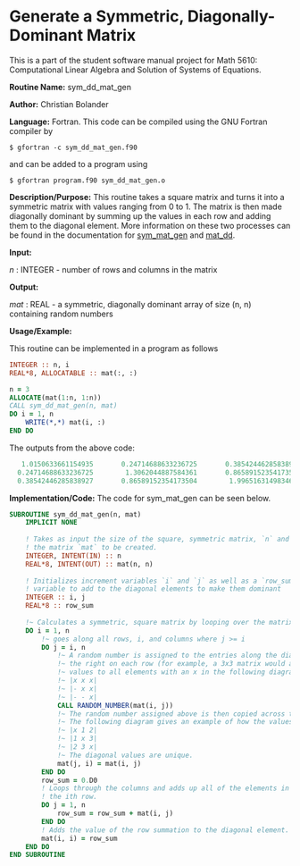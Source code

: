 # Generate a Symmetric, Diagonally-Dominant Matrix

This is a part of the student software manual project for Math 5610: Computational Linear Algebra and Solution of Systems of Equations. 

**Routine Name:**           sym_dd_mat_gen

**Author:** Christian Bolander

**Language:** Fortran. This code can be compiled using the GNU Fortran compiler by

```$ gfortran -c sym_dd_mat_gen.f90```

and can be added to a program using

```$ gfortran program.f90 sym_dd_mat_gen.o ``` 

**Description/Purpose:** This routine takes a square matrix and turns it into a symmetric matrix with values ranging from 0 to 1. The matrix is then made diagonally dominant by summing up the values in each row and adding them to the diagonal element. More information on these two processes can be found in the documentation for [sym_mat_gen](./sym_mat_gen.md) and [mat_dd](./mat_dd.md).

**Input:** 

*n* : INTEGER - number of rows and columns in the matrix

**Output:** 

*mat* : REAL - a symmetric, diagonally dominant array of size (n, n) containing random numbers

**Usage/Example:**

This routine can be implemented in a program as follows

```fortran
INTEGER :: n, i
REAL*8, ALLOCATABLE :: mat(:, :)

n = 3
ALLOCATE(mat(1:n, 1:n))
CALL sym_dd_mat_gen(n, mat)
DO i = 1, n
	WRITE(*,*) mat(i, :)
END DO
```

The outputs from the above code:

```fortran
   1.0150633661154935       0.24714688633236725       0.38542446285838927     
  0.24714688633236725        1.3062044887584361       0.86589152354173504     
  0.38542446285838927       0.86589152354173504        1.9965163149834613 
```

**Implementation/Code:** The code for sym_mat_gen can be seen below.

```fortran
SUBROUTINE sym_dd_mat_gen(n, mat)
	IMPLICIT NONE
	
	! Takes as input the size of the square, symmetric matrix, `n` and
	! the matrix `mat` to be created.
	INTEGER, INTENT(IN) :: n
	REAL*8, INTENT(OUT) :: mat(n, n)
	
	! Initializes increment variables `i` and `j` as well as a `row_sum`
	! variable to add to the diagonal elements to make them dominant
	INTEGER :: i, j
	REAL*8 :: row_sum
	
	!~ Calculates a symmetric, square matrix by looping over the matrix
	DO i = 1, n
		!~ goes along all rows, i, and columns where j >= i
		DO j = i, n
			!~ A random number is assigned to the entries along the diagonal and to 
			!~ the right on each row (for example, a 3x3 matrix would assign random
			!~ values to all elements with an x in the following diagram
			!~ |x x x|
			!~ |- x x|
			!~ |- - x|
			CALL RANDOM_NUMBER(mat(i, j))
			!~ The random number assigned above is then copied across the diagonal.
			!~ The following diagram gives an example of how the values would match
			!~ |x 1 2|
			!~ |1 x 3|
			!~ |2 3 x|
			!~ The diagonal values are unique.
			mat(j, i) = mat(i, j)
		END DO
		row_sum = 0.D0
		! Loops through the columns and adds up all of the elements in
		! the ith row.
		DO j = 1, n
			row_sum = row_sum + mat(i, j)
		END DO
		! Adds the value of the row summation to the diagonal element.
		mat(i, i) = row_sum
	END DO
END SUBROUTINE
```



